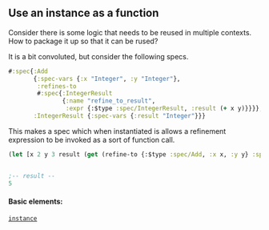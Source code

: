 <!---
  This markdown file was generated. Do not edit.
  -->

## Use an instance as a function

Consider there is some logic that needs to be reused in multiple contexts. How to package it up so that it can be rused?

It is a bit convoluted, but consider the following specs.

```clojure
#:spec{:Add
       {:spec-vars {:x "Integer", :y "Integer"},
        :refines-to
        #:spec{:IntegerResult
               {:name "refine_to_result",
                :expr {:$type :spec/IntegerResult, :result (+ x y)}}}},
       :IntegerResult {:spec-vars {:result "Integer"}}}
```

This makes a spec which when instantiated is allows a refinement expression to be invoked as a sort of function call.

```clojure
(let [x 2 y 3 result (get (refine-to {:$type :spec/Add, :x x, :y y} :spec/IntegerResult) :result)] result)


;-- result --
5
```

#### Basic elements:

[`instance`](../halite-basic-syntax-reference.md#instance)

